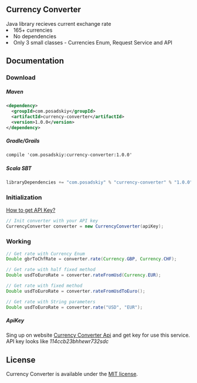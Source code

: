 <p align="center">
    <h2>Currency Converter</h2>
Java library recieves current exchange rate
<li>165+ currencies</li>
<li>No dependencies</li>
<li>Only 3 small classes - Currencies Enum, Request Service and API</li>
</p>

## Documentation

### Download

##### Maven
```xml
<dependency>
  <groupId>com.posadskiy</groupId>
  <artifactId>currency-converter</artifactId>
  <version>1.0.0</version>
</dependency>
```

##### Gradle/Grails

```xml
compile 'com.posadskiy:currency-converter:1.0.0'
```

##### Scala SBT
```scala
libraryDependencies += "com.posadskiy" % "currency-converter" % "1.0.0"
```

### Initialization

[How to get API Key?](#ApiKey)
```java
// Init converter with your API key
CurrencyConverter converter = new CurrencyConverter(apiKey);
```

### Working
```java
// Get rate with Currency Enum
Double gbrToChfRate = converter.rate(Currency.GBP, Currency.CHF);

// Get rate with half fixed method
Double usdToEuroRate = converter.rateFromUsd(Currency.EUR);

// Get rate with fixed method
Double usdToEuroRate = converter.rateFromUsdToEuro();

// Get rate with String parameters
Double usdToEuroRate = converter.rate("USD", "EUR");
```

##### ApiKey
Sing up on website [Currency Converter Api](https://currencyconverterapi.com) and get key for use this service.
API key looks like *114ccb23bhhewr732sdc*

## License

Currency Converter is available under the [MIT license](https://opensource.org/licenses/MIT).

